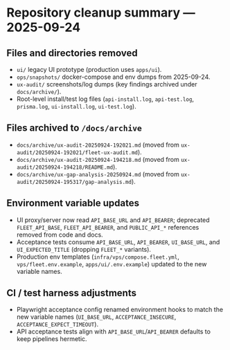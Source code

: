 # Repository cleanup summary — 2025-09-24

## Files and directories removed
- `ui/` legacy UI prototype (production uses `apps/ui`).
- `ops/snapshots/` docker-compose and env dumps from 2025-09-24.
- `ux-audit/` screenshots/log dumps (key findings archived under `docs/archive/`).
- Root-level install/test log files (`api-install.log`, `api-test.log`, `prisma.log`, `ui-install.log`, `ui-test.log`).

## Files archived to `/docs/archive`
- `docs/archive/ux-audit-20250924-192021.md` (moved from `ux-audit/20250924-192021/fleet-ux-audit.md`).
- `docs/archive/ux-audit-20250924-194218.md` (moved from `ux-audit/20250924-194218/README.md`).
- `docs/archive/ux-gap-analysis-20250924.md` (moved from `ux-audit/20250924-195317/gap-analysis.md`).

## Environment variable updates
- UI proxy/server now read `API_BASE_URL` and `API_BEARER`; deprecated `FLEET_API_BASE`, `FLEET_API_BEARER`, and `PUBLIC_API_*` references removed from code and docs.
- Acceptance tests consume `API_BASE_URL`, `API_BEARER`, `UI_BASE_URL`, and `UI_EXPECTED_TITLE` (dropping `FLEET_*` variants).
- Production env templates (`infra/vps/compose.fleet.yml`, `vps/fleet.env.example`, `apps/ui/.env.example`) updated to the new variable names.

## CI / test harness adjustments
- Playwright acceptance config renamed environment hooks to match the new variable names (`UI_BASE_URL`, `ACCEPTANCE_INSECURE`, `ACCEPTANCE_EXPECT_TIMEOUT`).
- API acceptance tests align with `API_BASE_URL`/`API_BEARER` defaults to keep pipelines hermetic.
